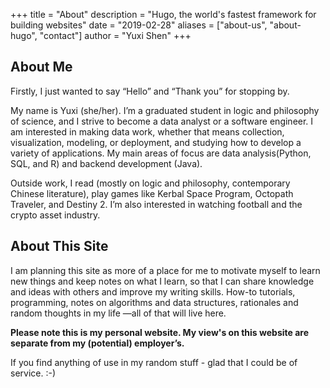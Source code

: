 +++
title = "About"
description = "Hugo, the world's fastest framework for building websites"
date = "2019-02-28"
aliases = ["about-us", "about-hugo", "contact"]
author = "Yuxi Shen"
+++


## About Me

Firstly, I just wanted to say “Hello” and “Thank you” for stopping by.

My name is Yuxi (she/her). I’m a graduated student in logic and philosophy of science, and I strive to become a data analyst or a software engineer. I am interested in making data work, whether that means collection, visualization, modeling, or deployment, and studying how to develop a variety of applications. My main areas of focus are data analysis(Python, SQL, and R) and backend development (Java). 

Outside work, I read (mostly on logic and philosophy, contemporary Chinese literature), play games like Kerbal Space Program, Octopath Traveler, and Destiny 2. I’m also interested in watching football and the crypto asset industry.



## About This Site


I am planning this site as more of a place for me to motivate myself to learn new things and keep notes on what I learn, so that I can share knowledge and ideas with others and improve my writing skills. How-to tutorials, programming, notes on algorithms and data structures, rationales and random thoughts in my life —all of that will live here.

**Please note this is my personal website. My view's on this website are separate from my (potential) employer’s.**

If you find anything of use in my random stuff - glad that I could be of service. :-)

